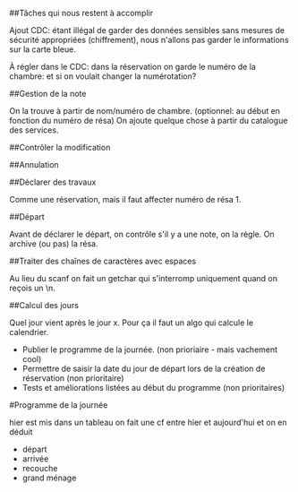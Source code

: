 ##Tâches qui nous restent à accomplir

Ajout CDC: étant illégal de garder des données sensibles sans mesures de sécurité appropriées (chiffrement), nous n'allons pas garder le informations sur la carte bleue.

À régler dans le CDC: dans la réservation on garde le numéro de la chambre: et si on voulait changer la numérotation?

##Gestion de la note


On la trouve à partir de nom/numéro de chambre. (optionnel: au début en fonction du numéro de résa)
On ajoute quelque chose à partir du catalogue des services.

##Contrôler la modification

##Annulation

##Déclarer des travaux

Comme une réservation, mais il faut affecter numéro de résa 1.


##Départ

Avant de déclarer le départ, on contrôle s'il y a une note, on la règle.
On archive (ou pas) la résa.

##Traiter des chaînes de caractères avec espaces

Au lieu du scanf on fait un getchar qui s'interromp uniquement quand on reçois un \n.

##Calcul des jours

Quel jour vient après le jour x. Pour ça il faut un algo qui calcule le calendrier.

* Publier le programme de la journée. (non prioriaire - mais vachement cool)
* Permettre de saisir la date du jour de départ lors de la création de réservation (non prioritaire)
* Tests et améliorations listées au début du programme (non prioritaires)

#Programme de la journée

hier est mis dans un tableau
on fait une cf entre hier et aujourd'hui et on en déduit

* départ
* arrivée
* recouche
* grand ménage
